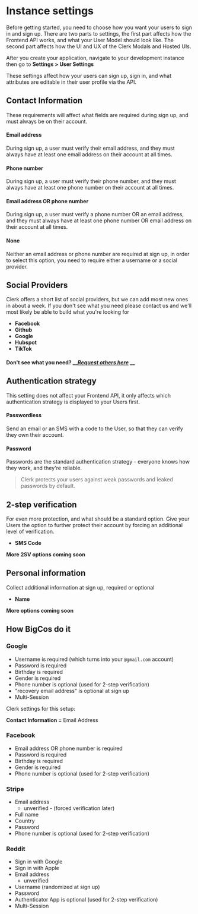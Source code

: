 # Instance settings

Before getting started, you need to choose how you want your users to sign in and sign up.  There are two parts to settings, the first part affects how the Frontend API works, and what your User Model should look like.  The second part affects how the UI and UX of the Clerk Modals and Hosted UIs. 

After you create your application, navigate to your development instance then go to **Settings &gt; User Settings**

These settings affect how your users can sign up, sign in, and what attributes are editable in their user profile via the API.

## Contact Information

These requirements will affect what fields are required during sign up, and must always be on their account.

#### Email address

During sign up, a user must verify their email address, and they must always have at least one email address on their account at all times.

#### Phone number

During sign up, a user must verify their phone number, and they must always have at least one phone number on their account at all times.

#### Email address OR phone number

During sign up, a user must verify a phone number OR an email address, and they must always have at least one phone number OR email address on their account at all times.

#### None

Neither an email address or phone number are required at sign up,  in order to select this option, you need to require either a username or a social provider.

## Social Providers

Clerk offers a short list of social providers, but we can add most new ones in about a week.  If you don't see what you need please contact us and we'll most likely be able to build what you're looking for

* **Facebook**
* **Github**
* **Google**
* **Hubspot**
* **TikTok**

#### Don't see what you need? __[_Request others here_](https://www.clerk.dev/support) __

## Authentication strategy

This setting does not affect your Frontend API, it only affects which authentication strategy is displayed to your Users first.

#### Passwordless

Send an email or an SMS with a code to the User, so that they can verify they own their account.

#### Password

Passwords are the standard authentication strategy - everyone knows how they work, and they're reliable.

> Clerk protects your users against weak passwords and leaked passwords by default.

## 2-step verification

For even more protection, and what should be a standard option.  Give your Users the option to further protect their account by forcing an additional level of verification.

* **SMS Code**

**More 2SV options coming soon**

## Personal information

Collect additional information at sign up, required or optional

* **Name**

**More options coming soon**

## How BigCos do it

### Google

* Username is required \(which turns into your `@gmail.com` account\)
* Password is required
* Birthday is required
* Gender is required
* Phone number is optional \(used for 2-step verification\)
* "recovery email address" is optional at sign up
* Multi-Session 

Clerk settings for this setup:

**Contact Information =** Email Address

### Facebook

* Email address OR phone number is required
* Password is required
* Birthday is required
* Gender is required
* Phone number is optional \(used for 2-step verification\)

### Stripe

* Email address
  * unverified - \(forced verification later\)
* Full name
* Country
* Password
* Phone number is optional \(used for 2-step verification\)

### Reddit

* Sign in with Google
* Sign in with Apple
* Email address
  * unverified 
* Username \(randomized at sign up\)
* Password
* Authenticator App is optional \(used for 2-step verification\)
* Multi-Session

